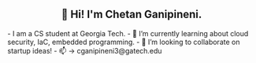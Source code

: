 <h2 align="center">👋 Hi! I'm Chetan Ganipineni.</h2>
- I am a CS student at Georgia Tech.
- 🌱 I’m currently learning about cloud security, IaC, embedded programming.
- 💞️ I’m looking to collaborate on startup ideas!
- 📫 -> cganipineni3@gatech.edu

<!---
ChetGan/ChetGan is a ✨ special ✨ repository because its `README.md` (this file) appears on your GitHub profile.
You can click the Preview link to take a look at your changes.
--->
